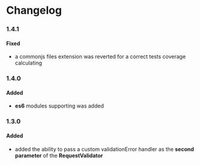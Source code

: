 # Changelog

### 1.4.1

#### Fixed

- a commonjs files extension was reverted for a correct tests coverage calculating

### 1.4.0

#### Added

- **es6** modules supporting was added

### 1.3.0

#### Added

- added the ability to pass a custom validationError handler as the **second parameter** of the **RequestValidator**
